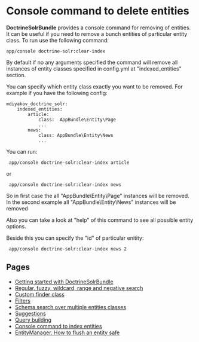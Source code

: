 # Console command to delete entities

**DoctrineSolrBundle** provides a console command for removing of entities. It can be useful if you need to remove a bunch entities of particular entity class.
To run use the following command:
```
app/console doctrine-solr:clear-index
```

By default if no any arguments specified the command will remove all instances of entity classes specified in config.yml at "indexed_entities" section.

You can specify which entity class exactly you want to be removed. For example if you have the following config:
```
mdiyakov_doctrine_solr:
    indexed_entities:
        article:
            class:  AppBundle\Entity\Page
            ...
        news:
            class: AppBundle\Entity\News
            ...
```
You can run:
```
 app/console doctrine-solr:clear-index article
```
or
```
 app/console doctrine-solr:clear-index news
```
So in first case the all "AppBundle\Entity\Page" instances will be removed. In the second example all "AppBundle\Entity\News" instances will be removed

Also you can take a look at  "help" of this command to see all possible entity options.

Beside this you can specify the "id" of particular enitity:
```
 app/console doctrine-solr:clear-index news 2
```


## Pages
* [Getting started with DoctrineSolrBundle](getting_started.md)
* [ Regular, fuzzy, wildcard, range and negative search](fuzzy_wildcard_range_negative_search.md) 
* [ Custom finder class ](custom_finder_class.md)
* [ Filters ](filters.md)
* [Schema search over multiple entities classes](schema_search.md)
* [Suggestions](suggestions.md)
* [Query building](query_building.md)
* [Console command to index entities](console.md)
* [EntityManager. How to flush an entity safe](entity_manager.md)
